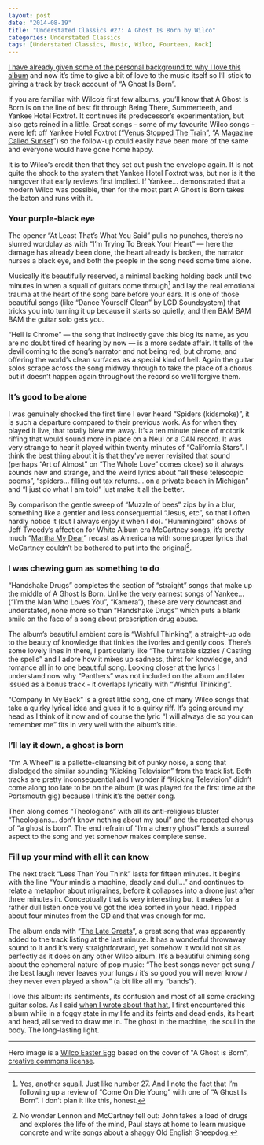 ```yaml
---
layout: post
date: "2014-08-19"
title: "Understated Classics #27: A Ghost Is Born by Wilco"
categories: Understated Classics
tags: [Understated Classics, Music, Wilco, Fourteen, Rock]
---
```


[I have already given some of the personal background to why I love this album](whatever-happened-to-that-hat) and now it’s time to give a bit of love to the music itself so I’ll stick to giving a track by track account of “A Ghost Is Born”.

If you are familiar with Wilco’s first few albums, you’ll know that A Ghost Is Born is on the line of best fit through Being There, Summerteeth, and Yankee Hotel Foxtrot. It continues its predecessor’s experimentation, but also gets reined in a little. Great songs - some of my favourite Wilco songs - were left off Yankee Hotel Foxtrot (“[Venus Stopped The Train](http://www.bemydemon.org/songs/venus.htm)”, “[A Magazine Called Sunset](http://wilcoworld.net/#!/song/a-magazine-called-sunset/)”) so the follow-up could easily have been more of the same and everyone would have gone home happy.

It is to Wilco’s credit then that they set out push the envelope again. It is not quite the shock to the system that Yankee Hotel Foxtrot was, but nor is it the hangover that early reviews first implied. If Yankee… demonstrated that a modern Wilco was possible, then for the most part A Ghost Is Born takes the baton and runs with it.

### Your purple-black eye

The opener “At Least That’s What You Said” pulls no punches, there’s no slurred wordplay as with “I’m Trying To Break Your Heart” — here the damage has already been done, the heart already is broken, the narrator nurses a black eye, and both the people in the song need some time alone.

Musically it’s beautifully reserved, a minimal backing holding back until two minutes in when a squall of guitars come through[^1] and lay the real emotional trauma at the heart of the song bare before your ears. It is one of those beautiful songs (like “Dance Yourself Clean” by LCD Soundsystem) that tricks you into turning it up because it starts so quietly, and then BAM BAM BAM the guitar solo gets you.

“Hell is Chrome” — the song that indirectly gave this blog its name, as you are no doubt tired of hearing by now — is a more sedate affair. It tells of the devil coming to the song’s narrator and not being red, but chrome, and offering the world’s clean surfaces as a special kind of hell. Again the guitar solos scrape across the song midway through to take the place of a chorus but it doesn’t happen again throughout the record so we’ll forgive them.

### It’s good to be alone

I was genuinely shocked the first time I ever heard “Spiders (kidsmoke)”, it is such a departure compared to their previous work. As for when they played it live, that totally blew me away. It’s a ten minute piece of motorik riffing that would sound more in place on a Neu! or a CAN record. It was very strange to hear it played within twenty minutes of “California Stars”. I think the best thing about it is that they’ve never revisited that sound (perhaps “Art of Almost” on “The Whole Love” comes close) so it always sounds new and strange, and the weird lyrics about “all these telescopic poems”, “spiders… filling out tax returns… on a private beach in Michigan” and “I just do what I am told” just make it all the better.

By comparison the gentle sweep of “Muzzle of bees” zips by in a blur, something like a gentler and less consequential “Jesus, etc”, so that I often hardly notice it (but I always enjoy it when I do). “Hummingbird” shows of Jeff Tweedy’s affection for White Album era McCartney songs, it’s pretty much “[Martha My Dear](http://en.wikipedia.org/wiki/Martha_My_Dear)” recast as Americana with some proper lyrics that McCartney couldn’t be bothered to put into the original[^2].

### I was chewing gum as something to do

“Handshake Drugs” completes the section of “straight” songs that make up the middle of A Ghost Is Born. Unlike the very earnest songs of Yankee… (“I’m the Man Who Loves You”, “Kamera”), these are very downcast and understated, none more so than “Handshake Drugs” which puts a blank smile on the face of a song about prescription drug abuse.

The album’s beautiful ambient core is “Wishful Thinking”, a straight-up ode to the beauty of knowledge that tinkles the ivories and gently coos. There’s some lovely lines in there, I particularly like “The turntable sizzles / Casting the spells” and I adore how it mixes up sadness, thirst for knowledge, and romance all in to one beautiful song. Looking closer at the lyrics I understand now why “Panthers” was not included on the album and later issued as a bonus track - it overlaps lyrically with “Wishful Thinking”.

“Company In My Back” is a great little song, one of many Wilco songs that take a quirky lyrical idea and glues it to a quirky riff. It’s going around my head as I think of it now and of course the lyric “I will always die so you can remember me” fits in very well with the album’s title.

### I’ll lay it down, a ghost is born

“I’m A Wheel” is a pallette-cleansing bit of punky noise, a song that dislodged the similar sounding “Kicking Television” from the track list. Both tracks are pretty inconsequential and I wonder if “Kicking Television” didn’t come along too late to be on the album (it was played for the first time at the Portsmouth gig) because I think it’s the better song.

Then along comes “Theologians” with all its anti-religious bluster “Theologians… don’t know nothing about my soul” and the repeated chorus of “a ghost is born”. The end refrain of “I’m a cherry ghost” lends a surreal aspect to the song and yet somehow makes complete sense.

### Fill up your mind with all it can know

The next track “Less Than You Think” lasts for fifteen minutes. It begins with the line “Your mind’s a machine, deadly and dull…” and continues to relate a metaphor about migraines, before it collapses into a drone just after three minutes in. Conceptually that is very interesting but it makes for a rather dull listen once you’ve got the idea sorted in your head. I ripped about four minutes from the CD and that was enough for me.

The album ends with “[The Late Greats](http://wilcoworld.net/#!/song/the-late-greats/)”, a great song that was apparently added to the track listing at the last minute. It has a wonderful throwaway sound to it and it’s very straightforward, yet somehow it would not sit as perfectly as it does on any other Wilco album. It’s a beautiful chiming song about the ephemeral nature of pop music: “The best songs never get sung / the best laugh never leaves your lungs / it’s so good you will never know / they never even played a show” (a bit like all my “bands”).

I love this album: its sentiments, its confusion and most of all some cracking guitar solos. As I said [when I wrote about that hat](whatever-happened-to-that-hat), I first encountered this album while in a foggy state in my life and its feints and dead ends, its heart and head, all served to draw me in. The ghost in the machine, the soul in the body. The long-lasting light.

***

Hero image is a [Wilco Easter Egg](https://flic.kr/p/e4oByj) based on the cover of "A Ghost is Born", [creative commons license](https://creativecommons.org/licenses/by-nc-nd/2.0/).

[^1]: Yes, another squall. Just like number 27. And I note the fact that I’m following up a review of “Come On Die Young” with one of “A Ghost Is Born”. I don’t plan it like this, honest.
[^2]: No wonder Lennon and McCartney fell out: John takes a load of drugs and explores the life of the mind, Paul stays at home to learn musique concrete and write songs about a shaggy Old English Sheepdog.
